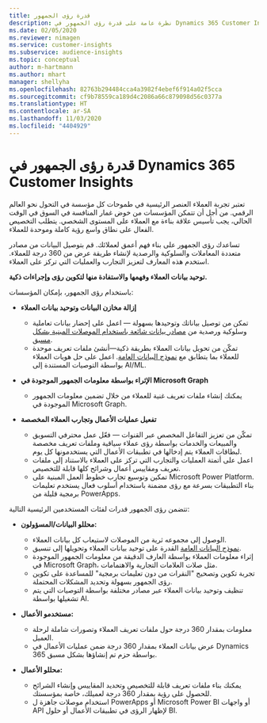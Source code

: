 ```yaml
---
title: قدرة رؤى الجمهور
description: نظرة عامة على قدرة رؤى الجمهور في Dynamics 365 Customer Insights.
ms.date: 02/05/2020
ms.reviewer: nimagen
ms.service: customer-insights
ms.subservice: audience-insights
ms.topic: conceptual
author: m-hartmann
ms.author: mhart
manager: shellyha
ms.openlocfilehash: 82763b294484cca4a3982f4ebef6f914a02f5cca
ms.sourcegitcommit: cf9b78559ca189d4c2086a66c879098d56c0377a
ms.translationtype: HT
ms.contentlocale: ar-SA
ms.lasthandoff: 11/03/2020
ms.locfileid: "4404929"
---
```

# <a name="dynamics-365-customer-insights-audience-insights-capability"></a>قدرة رؤى الجمهور في Dynamics 365 Customer Insights

تعتبر تجربة العملاء العنصر الرئيسية في طموحات كل مؤسسة في التحول نحو العالم الرقمي. من أجل أن تتمكن المؤسسات من خوض غمار المنافسة في السوق في الوقت الحالي، يجب تأسيس علاقة بناءة مع العملاء على المستوى الشخصي. يتطلب التخصيص الفعال على نطاق واسع رؤية كاملة وموحدة للعملاء.

تساعدك رؤى الجمهور على بناء فهم أعمق لعملائك. قم بتوصيل البيانات من مصادر متعددة المعاملات والسلوكية والرصدية لإنشاء طريقة عرض من 360 درجة للعملاء. استخدم هذه المعارف لتعزيز التجارب والعمليات التي تركز على العملاء.

**توحيد بيانات العملاء وفهمها والاستفادة منها لتكوين رؤى وإجراءات ذكية.**

باستخدام رؤى الجمهور، بإمكان المؤسسات:  

- **إزالة مخازن البيانات وتوحيد بيانات العملاء**

  - تمكن من توصيل بياناتك وتوحيدها بسهولة — اعمل على إحضار بيانات تعاملية وسلوكية ورصدية من [مصادر بيانات شائعة باستخدام الموصلات المبنية بشكل مسبق](data-sources.md).
  - تمكّن من تحويل بيانات العملاء بطريقة ذكية—أنشئ ملفات تعريف موحدة للعملاء بما يتطابق مع [نموذج البيانات العامة‬](https://docs.microsoft.com/common-data-model/). اعمل على حل هويات العملاء بواسطة التوصيات المستندة إلى AI/ML.

- **الإثراء بواسطة معلومات الجمهور الموجودة في Microsoft Graph**

  - يمكنك إنشاء ملفات تعريف غنية للعملاء من خلال تضمين معلومات الجمهور الموجودة في Microsoft Graph.  

- **تفعيل عمليات الأعمال وتجارب العملاء المخصصة**

  - تمكّن من تعزيز التفاعل المخصص عبر القنوات — فعّل عمل محترفي التسويق والمبيعات والخدمات بواسطة رؤى عملاء سياقية وملفات تعريف مخصصة لبطاقات العملاء يتم إدخالها في تطبيقات الأعمال التي يستخدمونها كل يوم.
  - اعمل على أتمتة العمليات والتجارب التي تركز على العملاء بالاستناد إلى ملفات تعريف ومقاييس أعمال وشرائح كلها قابلة للتخصيص.
  - تمكين وتوسيع تجارب خطوط العمل المبنية على Microsoft Power Platform. بناء التطبيقات بسرعة مع رؤى مضمنة باستخدام أسلوب فعال يستخدم تعليمات برمجية قليلة من PowerApps.  

تتضمن رؤى الجمهور قدرات لفئات المستخدمين الرئيسية التالية:

- **محللو البيانات/المسؤولون:**

  - الوصول إلى مجموعه ثرية من الموصلات لاستيعاب كل بيانات العملاء.
  - القدرة على توحيد بيانات العملاء وتحويلها إلى تنسيق‏‎ [نموذج البيانات العامة](https://docs.microsoft.com/common-data-model/).
  - إثراء معلومات العملاء بواسطة العارف الدقيقة من معلومات الجمهور الموجودة في Microsoft Graph، مثل صلات العلامات التجارية‬ والاهتمامات.
  - تجربة تكوين وتصحيح "النقرات من دون تعليمات برمجية" للمساعدة على تكوين رؤى الجمهور بسهولة وتحديد المشكلات المحتملة.
  - تنظيف وتوحيد بيانات العملاء عبر مصادر مختلفة بواسطة التوصيات التي يتم تشغيلها بواسطة AI.  

- **مستخدمو الأعمال:**

  - معلومات بمقدار 360 درجة حول ملفات تعريف العملاء وتصورات شاملة لرحلة العميل.
  - عرض بيانات العملاء بمقدار 360 درجة ضمن عمليات الأعمال في Dynamics 365 بواسطة حزم تم إنشاؤها بشكل مسبق.

- **محللو الأعمال:**

  - يمكنك بناء ملفات تعريف قابلة للتخصيص وتحديد المقاييس وإنشاء الشرائح للحصول على رؤية بمقدار 360 درجة لعميلك، خاصة بمؤسستك.  
  - استخدام موصلات جاهزة ل PowerApps أو Microsoft Power BI أو واجهات API لإظهار الرؤى في تطبيقات الأعمال أو حلول BI.  
